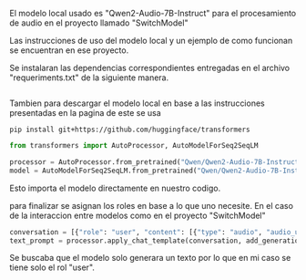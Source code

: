 El modelo local usado es "Qwen2-Audio-7B-Instruct" para el procesamiento de audio en el proyecto llamado "SwitchModel"

Las instrucciones de uso del modelo local y un ejemplo de como funcionan se encuentran en ese proyecto.

Se instalaran las dependencias correspondientes entregadas en el archivo "requeriments.txt" de la siguiente manera.

```pip install -r requeriments.txt
```

Tambien para descargar el modelo local en base a las instrucciones presentadas en la pagina de este se usa 
```
pip install git+https://github.com/huggingface/transformers
```

```python
from transformers import AutoProcessor, AutoModelForSeq2SeqLM

processor = AutoProcessor.from_pretrained("Qwen/Qwen2-Audio-7B-Instruct")
model = AutoModelForSeq2SeqLM.from_pretrained("Qwen/Qwen2-Audio-7B-Instruct")
```

Esto importa el modelo directamente en nuestro codigo.

para finalizar se asignan los roles en base a lo que uno necesite. En el caso de la interaccion entre modelos 
como en el proyecto "SwitchModel" 

```python
conversation = [{"role": "user", "content": [{"type": "audio", "audio_url": audio_bytes}]}]
text_prompt = processor.apply_chat_template(conversation, add_generation_prompt=True, tokenize=False)
```

Se buscaba que el modelo solo generara un texto por lo que en mi caso se tiene solo el rol "user".
